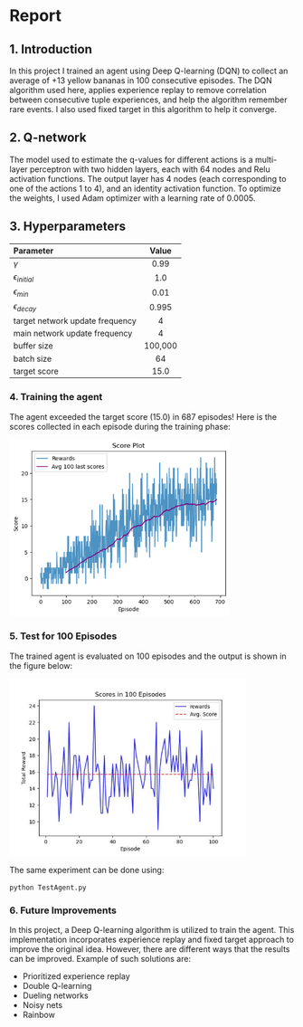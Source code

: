 # Report

## 1. Introduction
In this project I trained an agent using Deep Q-learning (DQN) to collect an average of +13 
yellow bananas in 100 consecutive episodes. The DQN algorithm used here, applies experience replay to remove 
correlation between consecutive tuple experiences, and help the algorithm remember rare events.
I also used fixed target in this algorithm to help it converge.

## 2. Q-network
The model used to estimate the q-values for different actions is a multi-layer perceptron with 
two hidden layers, each with 64 nodes and Relu activation functions. The output layer has 4 
nodes (each corresponding to one of the actions 1 to 4), and an identity activation function.
To optimize the weights, I used Adam optimizer with a learning rate of 0.0005.


## 3. Hyperparameters

| **Parameter**                   | **Value** |
|:--------------------------------|:---------:|
| $\gamma$                        |   0.99    |
| $\epsilon_{initial}$            |    1.0    |
| $\epsilon_{min}$                |   0.01    |
| $\epsilon_{decay}$              |   0.995   |
| target network update frequency |     4     |
| main network update frequency   |     4     |
| buffer size                     |  100,000  |
| batch size                      |    64     |
| target score                    |   15.0    |




### 4. Training the agent
The agent exceeded the target score (15.0) in 687 episodes! Here is the scores collected
in each episode during the training phase:

<img src="Images/Training_Plot.png" height="313">



### 5. Test for 100 Episodes
The trained agent is evaluated on 100 episodes and the output is shown
in the figure below:

<img src="Images/Test100Episodes.jpeg" height="313">

The same experiment can be done using:
```
python TestAgent.py
```


### 6. Future Improvements
In this project, a Deep Q-learning algorithm is utilized to train the agent. This 
implementation  incorporates experience replay and fixed target approach to improve 
the original idea. However,  there are different ways that the results can be improved. 
Example of such solutions are:

* Prioritized experience replay
* Double Q-learning
* Dueling networks
* Noisy nets
* Rainbow

